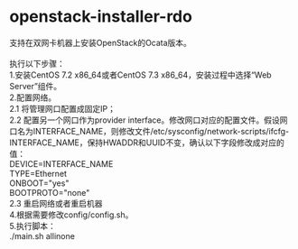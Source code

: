 # openstack-installer-rdo
支持在双网卡机器上安装OpenStack的Ocata版本。<br>
<br>
执行以下步骤：<br>
1.安装CentOS 7.2 x86_64或者CentOS 7.3 x86_64，安装过程中选择“Web Server”组件。<br>
2.配置网络。<br>
	2.1 将管理网口配置成固定IP；<br>
	2.2 配置另一个网口作为provider interface。修改网口对应的配置文件。假设网口名为INTERFACE_NAME，则修改文件/etc/sysconfig/network-scripts/ifcfg-INTERFACE_NAME，保持HWADDR和UUID不变，确认以下字段修改成对应的值：<br>
		DEVICE=INTERFACE_NAME<br>
		TYPE=Ethernet<br>
		ONBOOT="yes"<br>
		BOOTPROTO="none"<br>
	2.3 重启网络或者重启机器<br>
4.根据需要修改config/config.sh。<br>
5.执行脚本：<br>
	./main.sh allinone<br>
<br>
